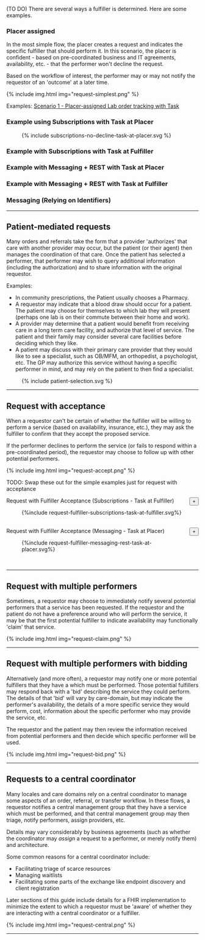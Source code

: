 (TO DO) There are several ways a fulfiller is determined. Here are some examples.  


### Placer assigned

In the most simple flow, the placer creates a request and indicates the specific fulfiller that should perform it. In this scenario, the placer is confident - based on pre-coordinated business and IT agreements, availability, etc. - that the performer won't decline the request.

Based on the workflow of interest, the performer may or may not notify the requestor of an 'outcome' at a later time. 

{% include img.html img="request-simplest.png" %}


Examples: 
[Scenario 1 - Placer-assigned Lab order tracking with Task](ExampleScenario-scenario1-lab-order.html)


### Example using Subscriptions with Task at Placer


<figure>
  {% include subscriptions-no-decline-task-at-placer.svg %}
</figure>

### Example with Subscriptions with Task at Fulfiller


### Example with Messaging + REST with Task at Placer


### Example with Messaging + REST with Task at Fulfiller


### Messaging (Relying on Identifiers)


<hr>


## Patient-mediated requests
Many orders and referrals take the form that a provider 'authorizes' that care with another provider may occur, but the patient (or their agent) then manages the coordination of that care. Once the patient has selected a performer, that performer may wish to query additional information (including the authorization) and to share information with the original requestor. 

Examples:
* In community prescriptions, the Patient usually chooses a Pharmacy.
* A requestor may indicate that a blood draw should occur for a patient. The patient may choose for themselves to which lab they will present (perhaps one lab is on their commute between their home and work).
* A provider may determine that a patient would benefit from receiving care in a long term care facility, and authorize that level of service. The patient and their family may consider several care facilities before deciding which they like.
* A patient may discuss with their primary care provider that they would like to see a specialist, such as OB/MFM, an orthopedist, a psychologist, etc. The GP may authorize this service without having a specific performer in mind, and may rely on the patient to then find a specialist.  

<figure>
  {% include patient-selection.svg %}
</figure>


<hr>


## Request with acceptance

When a requestor can't be certain of whether the fulfiller will be willing to perform a service (based on availability, insurance, etc.), they may ask the fulfiller to confirm that they accept the proposed service.

If the performer declines to perform the service (or fails to respond within a pre-coordinated period), the requestor may choose to follow up with other potential performers. 

{% include img.html img="request-accept.png" %}


TODO: Swap these out for the simple examples just for request with acceptance


<div class="panel panel-default">
  <div class="panel-heading">
    <div class="panel-title">Request with Fulfiller Acceptance (Subscriptions - Task at Fulfiller) <button type="button" class="btn btn-default top-align-text" style="float: right;" data-target="#fig1" data-toggle="collapse">+</button></div>
  </div>
  <div id="fig1" class="panel-collapse collapse">
    <div class="panel-body">
        <figure>
        {%include request-fulfiller-subscriptions-task-at-fulfiller.svg%}
        </figure>
        <br clear="all"/>
    </div>
  </div>
</div>


<div class="panel panel-default">
  <div class="panel-heading">
    <div class="panel-title">Request with Fulfiller Acceptance (Messaging - Task at Placer) <button type="button" class="btn btn-default" style="float: right;" data-target="#fig2" data-toggle="collapse">+</button></div>
  </div>
  <div id="fig2" class="panel-collapse collapse">
    <div class="panel-body">
        <figure>
        {%include request-fulfiller-messaging-rest-task-at-placer.svg%}
        </figure>
        <br clear="all"/>
    </div>
  </div>
</div>



<hr>


## Request with multiple performers

Sometimes, a requestor may choose to immediately notify several potential performers that a service has been requested. If the requestor and the patient do not have a preference around who will perform the service, it may be that the first potential fulfiller to indicate availability may functionally 'claim' that service.

{% include img.html img="request-claim.png" %}




<hr>


## Request with multiple performers with bidding

Alternatively (and more often), a requestor may notify one or more potential fulfillers that they have a which must be performed. Those potential fulfillers may respond back with a 'bid' describing the service they could perform. The details of that 'bid' will vary by care-domain, but may indicate the performer's availability, the details of a more specific service they would perform, cost, information about the specific performer who may provide the service, etc.

The requestor and the patient may then review the information received from potential performers and then decide which specific performer will be used. 

{% include img.html img="request-bid.png" %}


<hr>


## Requests to a central coordinator
Many locales and care domains rely on a central coordinator to manage some aspects of an order, referral, or transfer workflow. In these flows, a requestor notifies a central management group that they have a service which must be performed, and that central management group may then triage, notify performers, assign providers, etc.

Details may vary considerably by business agreements (such as whether the coordinator may _assign_ a request to a performer, or merely notify them) and architecture.

Some common reasons for a central coordinator include:
* Facilitating triage of scarce resources
* Managing waitlists
* Facilitating some parts of the exchange like endpoint discovery and client registration

Later sections of this guide include details for a FHIR implementation to minimize the extent to which a requestor must be 'aware' of whether they are interacting with a central coordinator or a fulfiller. 

{% include img.html img="request-central.png" %}

<hr>